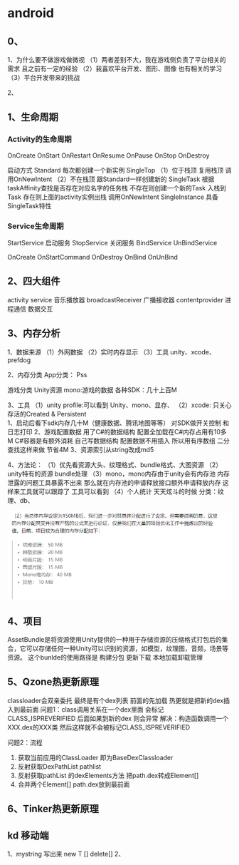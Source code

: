 # android

## 0、
1、为什么要不做游戏做微视
（1）两者差别不大，我在游戏侧负责了平台相关的需求 且之前有一定的经验
（2）我喜欢平台开发、图形、图像 也有相关的学习
（3）平台开发带来的挑战

2、


## 1、生命周期
### Activity的生命周期
OnCreate
OnStart OnRestart
OnResume
OnPause
OnStop
OnDestroy

启动方式
Standard 每次都创建一个新实例
SingleTop （1）位于栈顶 复用栈顶 调用OnNewIntent （2）不在栈顶 跟Standard一样创建新的 
SingleTask 根据taskAffinity查找是否存在对应名字的任务栈 不存在则创建一个新的Task 入栈到Task  存在则上面的activity实例出栈 调用OnNewIntent
SingleInstance 具备SingleTask特性 



### Service生命周期
StartService 启动服务
StopService 关闭服务
BindService
UnBindService

OnCreate
OnStartCommand
OnDestroy
OnBind
OnUnBind



## 2、四大组件
activity
service  音乐播放器
broadcastReceiver  广播接收器
contentprovider 进程通信 数据交互

## 3、内存分析
1、数据来源
（1）外网数据
（2）实时内存显示
（3）工具 unity、xcode、prefdog

2、内存分类
App分类：
Pss 

游戏分类
Unity资源
mono:游戏的数据
各种SDK：几十上百M


3、工具
（1）unity profile:可以看到 Unity、mono、显存、 
（2）xcode:
只关心存活的Created & Persistent  
1、启动后看下sdk内存几十M（健康数据、腾讯地图等等） 对SDK做开关控制 和 日志打印
2、游戏配置数据 用了C#的数据结构  配置全加载在C#内存占用有10多M  C#容器是有额外消耗 自己写数据结构 配置数据不用插入 所以用有序数组 二分查找这样来做 节省4M
3、资源索引从string改成md5

4、方法论：
（1）优先看资源大头、纹理格式、bundle格式、大图资源
（2）unity特有的资源  bundle处理
（3）mono，mono内存由于unity会有内存池 内存泄露的问题工具暴露不出来 那么就在内存池的申请释放接口额外申请释放内存 这样来工具就可以跟踪了
工具可以看到
（4）个人统计 天天炫斗的时候 分类：纹理、db、

![](Img/2020-05-29-09-28-11.png)

## 4、项目
AssetBundle是将资源使用Unity提供的一种用于存储资源的压缩格式打包后的集合，它可以存储任何一种Unity可以识别的资源，如模型，纹理图，音频，场景等资源。
这个bunlde的使用路径是 构建分包 更新下载 本地加载卸载管理


## 5、Qzone热更新原理
classloader会双亲委托 最终是有个dex列表 前面的先加载  热更就是把新的dex插入到最前面
问题1：class调用关系在一个dex里面 会标记CLASS_ISPREVERIFIED 后面如果到新的dex 则会异常
解决：构造函数调用一个XXX.dex的XXX类  然后这样就不会被标记CLASS_ISPREVERIFIED

问题2：流程
1. 获取当前应用的ClassLoader 即为BaseDexClassloader
2. 反射获取DexPathList pathlist
3. 反射获取pathList 的dexElements方法 把path.dex转成Element[]
4. 合并两个Element[] path.dex放到最前面


## 6、Tinker热更新原理

## kd 移动端
1、mystring 写出来 new T []  delete[]
2、

